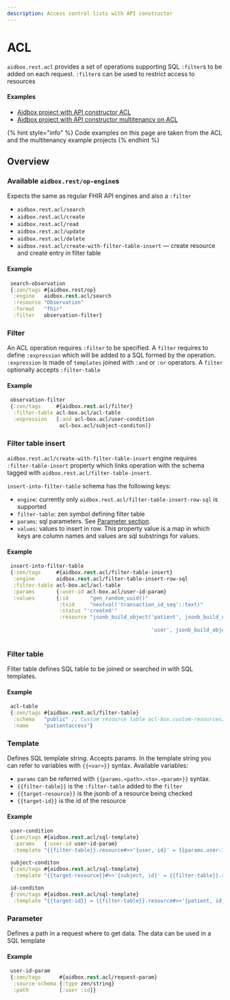 ```yaml
---
description: Access control lists with API constructor
---
```


# ACL

`aidbox.rest.acl` provides a set of operations supporting SQL `:filter`s to be added on each request. `:filter`s can be used to restrict access to resources

#### Examples

* [Aidbox project with API constructor ACL](https://github.com/Aidbox/aidbox-project-samples/tree/main/aidbox-project-samples/acl)
* [Aidbox project with API constructor multitenancy on ACL](https://github.com/Aidbox/aidbox-project-samples/tree/main/aidbox-project-samples/multitenancy)

{% hint style="info" %}
Code examples on this page are taken from the ACL and the multitenancy example projects
{% endhint %}

## Overview

### Available `aidbox.rest/op-engine`s

Expects the same as regular FHIR API engines and also a `:filter`

* `aidbox.rest.acl/search`
* `aidbox.rest.acl/create`
* `aidbox.rest.acl/read`
* `aidbox.rest.acl/update`
* `aidbox.rest.acl/delete`
* `aidbox.rest.acl/create-with-filter-table-insert`  — create resource and create entry in filter table

#### Example

```clojure
 search-observation
 {:zen/tags #{aidbox.rest/op}
  :engine   aidbox.rest.acl/search
  :resource "Observation"
  :format   "fhir"
  :filter   observation-filter}
```

### Filter

An ACL operation requires `:filter` to be specified. A `filter` requires to define `:expression` which will be added to a SQL formed by the operation. `:expression` is made of `templates` joined with `:and` or `:or` operators. A `filter` optionally accepts `:filter-table`

#### Example

```clojure
 observation-filter
 {:zen/tags     #{aidbox.rest.acl/filter}
  :filter-table acl-box.acl/acl-table
  :expression   [:and acl-box.acl/user-condition
                 acl-box.acl/subject-conditon]}
```

### Filter table insert

`aidbox.rest.acl/create-with-filter-table-insert` engine requires `:filter-table-insert` property which links operation with the schema tagged with `aidbox.rest.acl/filter-table-insert`.

`insert-into-filter-table` schema has the following keys:

* `engine`: currently only `aidbox.rest.acl/filter-table-insert-row-sql` is supported
* `filter-table`: zen symbol defining filter table
* `params`: sql parameters. See [Parameter section](acl.md#parameter).
* `values`: values to insert in row. This property value is a map in which keys are column names and values are sql substrings for values.

#### Example

```clojure
 insert-into-filter-table
 {:zen/tags     #{aidbox.rest.acl/filter-table-insert}
  :engine       aidbox.rest.acl/filter-table-insert-row-sql
  :filter-table acl-box.acl/acl-table
  :params       {:user-id acl-box.acl/user-id-param}
  :values       {:id       "gen_random_uuid()"
                 :txid     "nextval('transaction_id_seq'::text)"
                 :status "'created'"
                 :resource "jsonb_build_object('patient', jsonb_build_object('resourceType', 'Patient',
                                                                             'id', {{target-id}}::text),
                                               'user', jsonb_build_object('resourceType', 'User',
                                                                             'id', {{params.user-id}}::text))"}}

```

### Filter table

Filter table defines SQL table to be joined or searched in with SQL templates.

#### Example

```clojure
 acl-table
 {:zen/tags #{aidbox.rest.acl/filter-table}
  :schema   "public" ;; Custom resource table acl-box.custom-resources/PatientAccess
  :name     "patientaccess"}
```

### Template

Defines SQL template string. Accepts params. In the template string you can refer to variables with `{{<var>}}` syntax. Available variables:

* &#x20;`params` can be referred with `{{params.<path>.<to>.<param>}}` syntax.
* &#x20;`{{filter-table}}`  is the `:filter-table` added to the `filter`
* `{{target-resource}}` is the jsonb of a resource being checked
* `{{target-id}}` is the id of the resource

#### Example

```clojure
 user-condition
 {:zen/tags #{aidbox.rest.acl/sql-template}
  :params   {:user-id user-id-param}
  :template "{{filter-table}}.resource#>>'{user, id}' = {{params.user-id}}"}

 subject-conditon
 {:zen/tags #{aidbox.rest.acl/sql-template}
  :template "{{target-resource}}#>>'{subject, id}' = {{filter-table}}.resource#>>'{patient, id}'"}
  
 id-conditon
 {:zen/tags #{aidbox.rest.acl/sql-template}
  :template "{{target-id}} = {{filter-table}}.resource#>>'{patient, id}'"}
```

### Parameter

Defines a path in a request where to get data. The data can be used in a SQL template

#### Example

```clojure
 user-id-param
 {:zen/tags      #{aidbox.rest.acl/request-param}
  :source-schema {:type zen/string}
  :path          [:user :id]}
```
